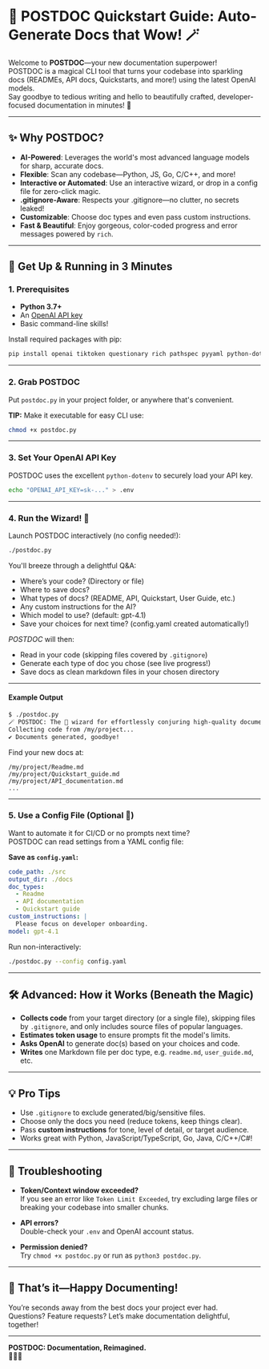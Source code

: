 # 🚀 POSTDOC Quickstart Guide: Auto-Generate Docs that Wow! 🪄

Welcome to **POSTDOC**—your new documentation superpower!  
POSTDOC is a magical CLI tool that turns your codebase into sparkling docs (READMEs, API docs, Quickstarts, and more!) using the latest OpenAI models.  
Say goodbye to tedious writing and hello to beautifully crafted, developer-focused documentation in minutes! 🥳

---

## ✨ Why POSTDOC?

- **AI-Powered**: Leverages the world's most advanced language models for sharp, accurate docs.
- **Flexible**: Scan any codebase—Python, JS, Go, C/C++, and more!
- **Interactive or Automated**: Use an interactive wizard, or drop in a config file for zero-click magic.
- **.gitignore-Aware**: Respects your .gitignore—no clutter, no secrets leaked!
- **Customizable**: Choose doc types and even pass custom instructions.
- **Fast & Beautiful**: Enjoy gorgeous, color-coded progress and error messages powered by `rich`.

---

## 🏁 Get Up & Running in 3 Minutes

### 1. Prerequisites

- **Python 3.7+**
- An [OpenAI API key](https://platform.openai.com/account/api-keys)
- Basic command-line skills!

Install required packages with pip:

```bash
pip install openai tiktoken questionary rich pathspec pyyaml python-dotenv
```

---

### 2. Grab POSTDOC

Put `postdoc.py` in your project folder, or anywhere that's convenient.

**TIP:** Make it executable for easy CLI use:
```bash
chmod +x postdoc.py
```

---

### 3. Set Your OpenAI API Key

POSTDOC uses the excellent `python-dotenv` to securely load your API key.

```bash
echo "OPENAI_API_KEY=sk-..." > .env
```

---

### 4. Run the Wizard! 🧙

Launch POSTDOC interactively (no config needed!):

```bash
./postdoc.py
```

You'll breeze through a delightful Q&A:
- Where’s your code? (Directory or file)
- Where to save docs?
- What types of docs? (README, API, Quickstart, User Guide, etc.)
- Any custom instructions for the AI?
- Which model to use? (default: gpt-4.1)
- Save your choices for next time? (config.yaml created automatically!)

*POSTDOC* will then:
- Read in your code (skipping files covered by `.gitignore`)
- Generate each type of doc you chose (see live progress!)
- Save docs as clean markdown files in your chosen directory

---

#### Example Output

```bash
$ ./postdoc.py
🪄 POSTDOC: The 🧙 wizard for effortlessly conjuring high-quality documentation!
Collecting code from /my/project...
✔ Documents generated, goodbye!
```

Find your new docs at:
```
/my/project/Readme.md
/my/project/Quickstart_guide.md
/my/project/API_documentation.md
...
```

---

### 5. Use a Config File (Optional 💾)

Want to automate it for CI/CD or no prompts next time?  
POSTDOC can read settings from a YAML config file:

**Save as `config.yaml`:**
```yaml
code_path: ./src
output_dir: ./docs
doc_types:
  - Readme
  - API documentation
  - Quickstart guide
custom_instructions: |
  Please focus on developer onboarding.
model: gpt-4.1
```
Run non-interactively:
```bash
./postdoc.py --config config.yaml
```

---

## 🛠️ Advanced: How it Works (Beneath the Magic)

- **Collects code** from your target directory (or a single file), skipping files by `.gitignore`, and only includes source files of popular languages.
- **Estimates token usage** to ensure prompts fit the model's limits.
- **Asks OpenAI** to generate doc(s) based on your choices and code.
- **Writes** one Markdown file per doc type, e.g. `readme.md`, `user_guide.md`, etc.

---

## 💡 Pro Tips

- Use `.gitignore` to exclude generated/big/sensitive files.
- Choose only the docs you need (reduce tokens, keep things clear).
- Pass **custom instructions** for tone, level of detail, or target audience.
- Works great with Python, JavaScript/TypeScript, Go, Java, C/C++/C#!

---

## 🚨 Troubleshooting

- **Token/Context window exceeded?**  
  If you see an error like `Token Limit Exceeded`, try excluding large files or breaking your codebase into smaller chunks.

- **API errors?**  
  Double-check your `.env` and OpenAI account status.

- **Permission denied?**  
  Try `chmod +x postdoc.py` or run as `python3 postdoc.py`.

---

## 🎉 That’s it—Happy Documenting!

You’re seconds away from the best docs your project ever had.  
Questions? Feature requests? Let’s make documentation delightful, together!

---

**POSTDOC: Documentation, Reimagined.**  
🧙🚀✨